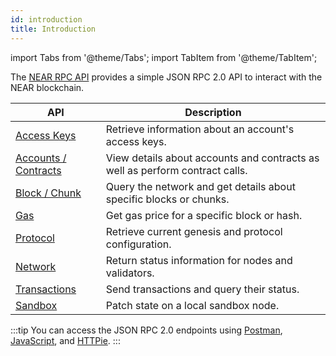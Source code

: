 ```yaml
---
id: introduction
title: Introduction
---
```


import Tabs from '@theme/Tabs';
import TabItem from '@theme/TabItem';

The [NEAR RPC API](/API/) provides a simple JSON RPC 2.0 API to interact with the NEAR blockchain.

| API | Description |
|-----|-------------|
| [Access Keys](/API/access-keys) | Retrieve information about an account's access keys. |
| [Accounts / Contracts](/API/contracts) | View details about accounts and contracts as well as perform contract calls. |
| [Block / Chunk](/API/block-chunk) | Query the network and get details about specific blocks or chunks. |
| [Gas](/API/gas) | Get gas price for a specific block or hash. |
| [Protocol](/API/protocol) | Retrieve current genesis and protocol configuration. |
| [Network](/API/network) | Return status information for nodes and validators. |
| [Transactions](/API/transactions) | Send transactions and query their status. |
| [Sandbox](/API/sandbox) | Patch state on a local sandbox node. |

:::tip
You can access the JSON RPC 2.0 endpoints using [Postman](/API/setup#postman-setup),
[JavaScript](/API/setup#javascript-setup), and [HTTPie](/API/setup#httpie-setup).
:::
